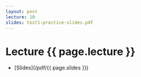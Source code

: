 ```yaml
---
layout: post
lecture: 10
slides: test1-practice-slides.pdf
---
```


Lecture {{ page.lecture }}
==========================

- [Slides](/pdf/{{ page.slides }})


